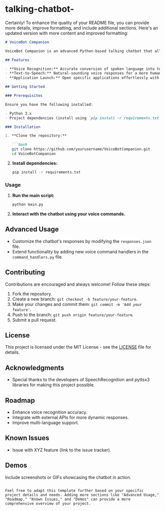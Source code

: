 # talking-chatbot-
Certainly! To enhance the quality of your README file, you can provide more details, improve formatting, and include additional sections. Here's an updated version with more content and improved formatting:

```markdown
# VoiceBot Companion

VoiceBot Companion is an advanced Python-based talking chatbot that allows users to interact with their computer using voice commands. The chatbot uses state-of-the-art speech recognition (SpeechRecognition) and text-to-speech (pyttsx3) libraries, providing a seamless user experience.

## Features

- **Voice Recognition:** Accurate conversion of spoken language into text.
- **Text-to-Speech:** Natural-sounding voice responses for a more human-like interaction.
- **Application Launch:** Open specific applications effortlessly with voice commands.

## Getting Started

### Prerequisites

Ensure you have the following installed:

- Python 3.x
- Project dependencies (install using `pip install -r requirements.txt`)

### Installation

1. **Clone the repository:**

   ```bash
   git clone https://github.com/yourusername/VoiceBotCompanion.git
   cd VoiceBotCompanion
   ```

2. **Install dependencies:**

   ```bash
   pip install -r requirements.txt
   ```

### Usage

1. **Run the main script:**

   ```bash
   python main.py
   ```

2. **Interact with the chatbot using your voice commands.**

## Advanced Usage

- Customize the chatbot's responses by modifying the `responses.json` file.
- Extend functionality by adding new voice command handlers in the `command_handlers.py` file.

## Contributing

Contributions are encouraged and always welcome! Follow these steps:

1. Fork the repository.
2. Create a new branch: `git checkout -b feature/your-feature`.
3. Make your changes and commit them: `git commit -m 'Add your feature'`.
4. Push to the branch: `git push origin feature/your-feature`.
5. Submit a pull request.

## License

This project is licensed under the MIT License - see the [LICENSE](LICENSE) file for details.

## Acknowledgments

- Special thanks to the developers of SpeechRecognition and pyttsx3 libraries for making this project possible.

## Roadmap

- Enhance voice recognition accuracy.
- Integrate with external APIs for more dynamic responses.
- Improve multi-language support.

## Known Issues

- Issue with XYZ feature (link to the issue tracker).

## Demos

Include screenshots or GIFs showcasing the chatbot in action.

```

Feel free to adapt this template further based on your specific project details and needs. Adding more sections like "Advanced Usage," "Roadmap," "Known Issues," and "Demos" can provide a more comprehensive overview of your project.
